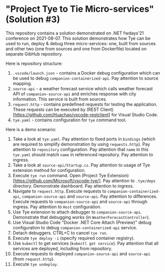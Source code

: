# "Project Tye to Tie Micro-services" (Solution #3)

This repository contains a solution demonstrated on .NET fwdays'21 conference on 2021-08-07. This solution demonstrates how Tye can be used to run, deploy & debug three micro-services: one, built from sources and other two (one from sources and one from Dockerfile) located on separate GibHub repository.

Here is repository structure:

1. `.vscode/launch.json` - contains a Docker debug configuration which can be used to debug `companion-containerized-api`. Pay attention to source mapping.
3. `source-api` - a weather forecast service which calls weather forecast API of `companion-source-api` and enriches response with city information. This service is built from sources.
4. `request.http` - contains predefined requests for testing the application. These requests can be executed by (REST Client)[https://github.com/Huachao/vscode-restclient] for Visual Studio Code.
5. `tye.yaml` - contains configuration for `tye` command tool.

Here is a demo scenario:

1. Take a look at `tye.yaml`. Pay attention to fixed ports in `bindings` (which are required to simplify demonstration by using `requests.http`). Pay attention to `repository` configuration. Pay attention that `name` in this `tye.yaml` should match `name` in referenced repository. Pay attention to ingress.
2. Take a look at `source-api/Startup.cs`. Pay attention to usage of Tye extension method for configuration.
3. Execute `tye run` command. Open (Project Tye Extension)[https://github.com/Microsoft/vscode-tye/]. Pay attention to `.tye/deps` directory. Demonstrate dashboard. Pay attention to ingress.
4. Navigate to `request.http`. Execute requests to `companion-containerized-api`, `companion-source-api` and `source-api`. Pay attention to differences. Execute requests to `companion-source-api` and `source-api` through ingress. Pay attention to `Host` configuration.
5. Use Tye extension to attach debugger to `companion-source-api`. Demonstrate that debugging works (in `WeatherForecastController`).
6. Use Visual Studio Code "Docker .NET Core Attach (Preview)" debug configuration to debug `companion-containerized-api` service.
7. Detach debuggers. CTRL+C to cancel `tye run`.
8. Execute `tye deploy -i` (specify required container registry).
9. Use `kubectl` to get services (`kubectl get service`). Pay attention that all services are deployed, including from repository.
10. Execute requests to deployed `companion-source-api` and `source-api` (from `request.http`).
11. Execute `tye undeploy`.